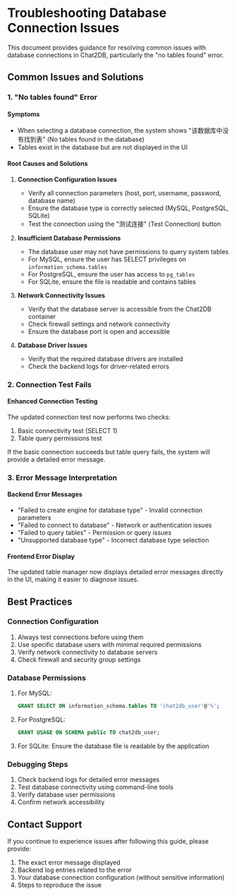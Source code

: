 # Troubleshooting Database Connection Issues

This document provides guidance for resolving common issues with database connections in Chat2DB, particularly the "no tables found" error.

## Common Issues and Solutions

### 1. "No tables found" Error

#### Symptoms
- When selecting a database connection, the system shows "该数据库中没有找到表" (No tables found in the database)
- Tables exist in the database but are not displayed in the UI

#### Root Causes and Solutions

1. **Connection Configuration Issues**
   - Verify all connection parameters (host, port, username, password, database name)
   - Ensure the database type is correctly selected (MySQL, PostgreSQL, SQLite)
   - Test the connection using the "测试连接" (Test Connection) button

2. **Insufficient Database Permissions**
   - The database user may not have permissions to query system tables
   - For MySQL, ensure the user has SELECT privileges on `information_schema.tables`
   - For PostgreSQL, ensure the user has access to `pg_tables`
   - For SQLite, ensure the file is readable and contains tables

3. **Network Connectivity Issues**
   - Verify that the database server is accessible from the Chat2DB container
   - Check firewall settings and network connectivity
   - Ensure the database port is open and accessible

4. **Database Driver Issues**
   - Verify that the required database drivers are installed
   - Check the backend logs for driver-related errors

### 2. Connection Test Fails

#### Enhanced Connection Testing
The updated connection test now performs two checks:
1. Basic connectivity test (SELECT 1)
2. Table query permissions test

If the basic connection succeeds but table query fails, the system will provide a detailed error message.

### 3. Error Message Interpretation

#### Backend Error Messages
- "Failed to create engine for database type" - Invalid connection parameters
- "Failed to connect to database" - Network or authentication issues
- "Failed to query tables" - Permission or query issues
- "Unsupported database type" - Incorrect database type selection

#### Frontend Error Display
The updated table manager now displays detailed error messages directly in the UI, making it easier to diagnose issues.

## Best Practices

### Connection Configuration
1. Always test connections before using them
2. Use specific database users with minimal required permissions
3. Verify network connectivity to database servers
4. Check firewall and security group settings

### Database Permissions
1. For MySQL:
   ```sql
   GRANT SELECT ON information_schema.tables TO 'chat2db_user'@'%';
   ```
2. For PostgreSQL:
   ```sql
   GRANT USAGE ON SCHEMA public TO chat2db_user;
   ```
3. For SQLite:
   Ensure the database file is readable by the application

### Debugging Steps
1. Check backend logs for detailed error messages
2. Test database connectivity using command-line tools
3. Verify database user permissions
4. Confirm network accessibility

## Contact Support
If you continue to experience issues after following this guide, please provide:
1. The exact error message displayed
2. Backend log entries related to the error
3. Your database connection configuration (without sensitive information)
4. Steps to reproduce the issue